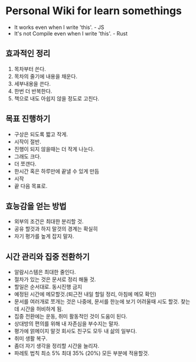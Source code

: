 # Personal Wiki for learn somethings

- It works even when I write 'this'. - JS
- It's not Compile even when I write 'this'. - Rust

## 효과적인 정리

1. 목차부터 쓴다.
2. 목차의 줄기에 내용을 채운다.
3. 세부내용을 쓴다.
4. 한번 더 반복한다.
5. 책으로 내도 아쉽지 않을 정도로 고친다.

## 목표 진행하기

- 구상은 되도록 짧고 작게.
- 시작이 절반.
- 진행이 되지 않을때는 더 작게 나눈다.
- 그래도 크다.
- 더 쪼갠다.
- 한시간 혹은 하루만에 끝낼 수 있게 만듬
- 시작
- 끝 다음 목표로.

## 효능감을 얻는 방법

- 외부의 조건은 최대한 분리할 것.
- 공유 할것과 하지 말것의 경계는 확실히
- 자기 평가를 높게 잡지 말자.

## 시간 관리와 집중 전환하기

- 알람시스템은 최대한 줄인다.
- 절차가 있는 것은 문서로 정리 해둘 것.
- 할일은 순서대로. 동시진행 금지
- 예정된 시간에 메모할것.(퇴근전 내일 할일 정리, 아침에 메모 확인)
- 문서를 여러개로 쪼개는 것은 나중에, 문서를 한눈에 보기 어려울때 시도 할것. 찾는데 시간을 허비하게 됨.
- 집중 전환에는 운동, 취미 활동적인 것이 도움이 된다.
- 상대방의 편의를 위해 내 자존심을 부수지는 말자.
- 평가에 얽메이지 말것 회사도 친구도 모두 내 삶의 일부다.
- 취미 생활 복구.
- 좀더 자기 생각을 정리할 시간을 늘리자.
- 파레토 법칙 최소 5% 최대 35% (20%) 모든 부분에 적용할것.
